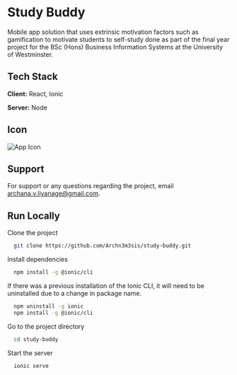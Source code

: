 
# Study Buddy
Mobile app solution that uses extrinsic motivation factors such as gamification to motivate students to self-study done as part of the final year project for the BSc (Hons) Business Information Systems 
at the University of Westminster.





## Tech Stack

**Client:** React, Ionic

**Server:** Node


## Icon

![App Icon](https://i.postimg.cc/J0Wvzv8j/Frame-1.png)


## Support

For support or any questions regarding the project, email archana.v.liyanage@gmail.com.


## Run Locally

Clone the project

```bash
  git clone https://github.com/Archn3m3sis/study-buddy.git
```

Install dependencies

```bash
  npm install -g @ionic/cli
```

If there was a previous installation of the Ionic CLI, it will need to be uninstalled due to a change in package name.
```bash
  npm uninstall -g ionic
  npm install -g @ionic/cli
```

Go to the project directory

```bash
  cd study-buddy
```


Start the server

```bash
  ionic serve
```

